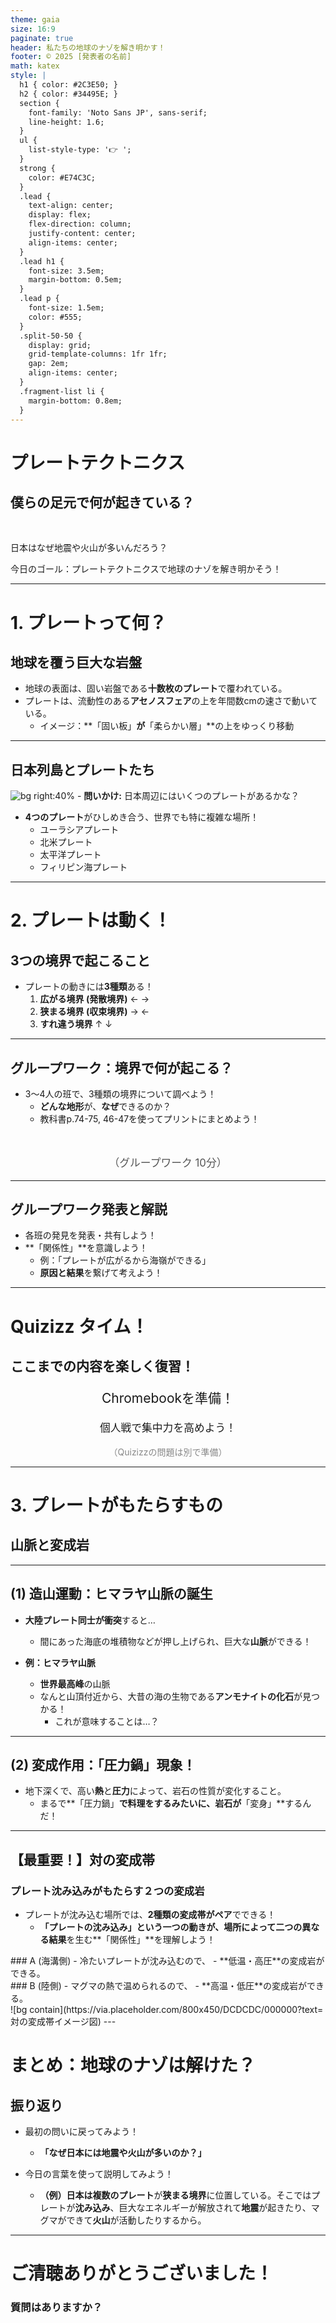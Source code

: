 ```yaml
---
theme: gaia
size: 16:9
paginate: true
header: 私たちの地球のナゾを解き明かす！
footer: © 2025 [発表者の名前]
math: katex
style: |
  h1 { color: #2C3E50; }
  h2 { color: #34495E; }
  section {
    font-family: 'Noto Sans JP', sans-serif;
    line-height: 1.6;
  }
  ul {
    list-style-type: '👉 ';
  }
  strong {
    color: #E74C3C;
  }
  .lead {
    text-align: center;
    display: flex;
    flex-direction: column;
    justify-content: center;
    align-items: center;
  }
  .lead h1 {
    font-size: 3.5em;
    margin-bottom: 0.5em;
  }
  .lead p {
    font-size: 1.5em;
    color: #555;
  }
  .split-50-50 {
    display: grid;
    grid-template-columns: 1fr 1fr;
    gap: 2em;
    align-items: center;
  }
  .fragment-list li {
    margin-bottom: 0.8em;
  }
---
```


# プレートテクトニクス
## 僕らの足元で何が起きている？

<br>
<p>日本はなぜ地震や火山が多いんだろう？</p>
<p>今日のゴール：プレートテクトニクスで地球のナゾを解き明かそう！</p>

---

# 1. プレートって何？
## 地球を覆う巨大な岩盤

- 地球の表面は、固い岩盤である**十数枚のプレート**で覆われている。
- プレートは、流動性のある**アセノスフェア**の上を年間数cmの速さで動いている。
  - イメージ：**「固い板」**が**「柔らかい層」**の上をゆっくり移動

---

## 日本列島とプレートたち

![bg right:40%](https://via.placeholder.com/600x400/ADD8E6/000000?text=日本周辺のプレート図) - **問いかけ:** 日本周辺にはいくつのプレートがあるかな？
  - **4つのプレート**がひしめき合う、世界でも特に複雑な場所！
    - ユーラシアプレート
    - 北米プレート
    - 太平洋プレート
    - フィリピン海プレート

---

# 2. プレートは動く！
## 3つの境界で起こること

- プレートの動きには**3種類**ある！
  1. **広がる境界 (発散境界)** ← →
  2. **狭まる境界 (収束境界)** → ←
  3. **すれ違う境界** ↑ ↓

---

## グループワーク：境界で何が起こる？

- 3〜4人の班で、3種類の境界について調べよう！
  - **どんな地形**が、**なぜ**できるのか？
  - 教科書p.74-75, 46-47を使ってプリントにまとめよう！

<br>
<p style="text-align: center; font-size: 1.2em; color: #555;">（グループワーク 10分）</p>

---

## グループワーク発表と解説

- 各班の発見を発表・共有しよう！
- **「関係性」**を意識しよう！
  - 例：「プレートが広がるから海嶺ができる」
  - **原因と結果**を繋げて考えよう！

---

# Quizizz タイム！
## ここまでの内容を楽しく復習！

<p style="text-align: center; font-size: 1.5em;">Chromebookを準備！</p>
<p style="text-align: center; font-size: 1.2em;">個人戦で集中力を高めよう！</p>
<p style="text-align: center; font-size: 1.0em; color: #888;">（Quizizzの問題は別で準備）</p>

---

# 3. プレートがもたらすもの
## 山脈と変成岩

---

## (1) 造山運動：ヒマラヤ山脈の誕生

- **大陸プレート同士が衝突**すると…
  - 間にあった海底の堆積物などが押し上げられ、巨大な**山脈**ができる！

- **例：ヒマラヤ山脈**
  - **世界最高峰**の山脈
  - なんと山頂付近から、大昔の海の生物である**アンモナイトの化石**が見つかる！
    - これが意味することは…？

---

## (2) 変成作用：「圧力鍋」現象！

- 地下深くで、高い**熱**と**圧力**によって、岩石の性質が変化すること。
  - まるで**「圧力鍋」**で料理をするみたいに、岩石が**「変身」**するんだ！

---

## 【最重要！】対の変成帯
### プレート沈み込みがもたらす２つの変成岩

- プレートが沈み込む場所では、**2種類の変成帯がペア**でできる！
  - **「プレートの沈み込み」**という一つの動きが、場所によって**二つの異なる結果**を生む**「関係性」**を理解しよう！

<div class="split-50-50">
  <div>
    ### A (海溝側)
    - 冷たいプレートが沈み込むので、
    - **低温・高圧**の変成岩ができる。
  </div>
  <div>
    ### B (陸側)
    - マグマの熱で温められるので、
    - **高温・低圧**の変成岩ができる。
  </div>
</div>
![bg contain](https://via.placeholder.com/800x450/DCDCDC/000000?text=対の変成帯イメージ図) ---

# まとめ：地球のナゾは解けた？
## 振り返り

- 最初の問いに戻ってみよう！
  - **「なぜ日本には地震や火山が多いのか？」**

- 今日の言葉を使って説明してみよう！
  - **（例）**日本は複数の**プレート**が**狭まる境界**に位置している。そこではプレートが**沈み込み**、巨大なエネルギーが解放されて**地震**が起きたり、マグマができて**火山**が活動したりするから。

---

# ご清聴ありがとうございました！

### 質問はありますか？